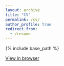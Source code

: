 ```yaml
---
layout: archive
title: "CV"
permalink: /cv/
author_profile: true
redirect_from:
  - /resume
---
```


{% include base_path %}

<a href="https://www.dropbox.com/s/lroew7p6cpyynaw/Flake_Jared_CV.pdf?dl=0" target="_blank">View in browser</a>

<!-- ## Dissertation Committee

**Mark Bradshaw** (Chair) <br>
*Chairperson and Professor of Accounting*<br>
Boston College, Carroll School of Management<br>
+1 617-552-3831<br>
<a href="mailto:mark.bradshaw@bc.edu">mark.bradshaw@bc.edu</a>

**Lian Fen Lee** <br>
*Associate Professor of Accounting*<br>
Boston College, Carroll School of Management <br>
+1 617-552-3780<br>
<a href="mailto:lianfen.lee@bc.edu">lianfen.lee@bc.edu</a>

**Miao Liu** <br>
*Assistant Professor of Accounting*<br>
Boston College, Carroll School of Management <br>
+1 917-392-5887<br>
<a href="mailto:miao.Liu@bc.edu">miao.Liu@bc.edu</a>
 -->
<!-- or maybe??

<embed src="https://drive.google.com/file/d/1Ozx5GoYW8F_RxdKZ21ni9gkerSDIeU9q/view?usp=sharing" type="application/pdf">
 -->

<object data="/files/Flake_Jared_CV.pdf" type="application/pdf" width="500px" height="500px"></object>

<!-- <object data="https://drive.google.com/file/d/1Ozx5GoYW8F_RxdKZ21ni9gkerSDIeU9q/view?usp=sharing" type="application/pdf" width="700px" height="700px">
    <embed src="https://drive.google.com/file/d/1Ozx5GoYW8F_RxdKZ21ni9gkerSDIeU9q/view?usp=sharing">
        <p>This browser does not support PDFs. Please download the PDF to view it: <a href="https://drive.google.com/file/d/1Ozx5GoYW8F_RxdKZ21ni9gkerSDIeU9q/view?usp=sharing">Download PDF</a>.</p>
    </embed>
</object> -->
